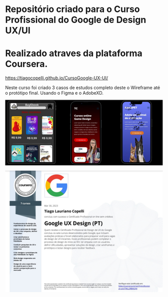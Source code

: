 
# Repositório criado para o Curso Profissional do Google de Design UX/UI 
# Realizado atraves da plataforma Coursera.

<https://tiagocopelli.github.io/CursoGoogle-UX-UI/>

Neste curso foi criado 3 casos de estudos completo 
deste o Wireframe até o protótipo final.
Usando o Figma e o AdobeXD.

![](img/portfolio/foto.PNG)



![](img/portfolio/certificado.jpg)


